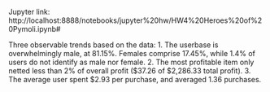 Jupyter link: http://localhost:8888/notebooks/jupyter%20hw/HW4%20Heroes%20of%20Pymoli.ipynb#

Three observable trends based on the data:
	1. The userbase is overwhelmingly male, at 81.15%. Females comprise 17.45%, while 1.4% of users do not identify as male nor female.
	2. The most profitable item only netted less than 2% of overall profit ($37.26 of $2,286.33 total profit). 
	3. The average user spent $2.93 per purchase, and averaged 1.36 purchases.